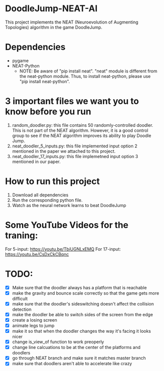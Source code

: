 # DoodleJump-NEAT-AI
This project implements the NEAT (Neuroevolution of Augmenting Topologies) algorithm in the game DoodleJump.

# Dependencies
- pygame
- NEAT-Python
    - NOTE: Be aware of "pip install neat". "neat" module is different from the neat-python module. Thus, to install neat-python, please use "pip install neat-python".

# 3 important files we want you to know before you run
1. random_doodler.py: this file contains 50 randomly-controlled doodler. This is not part of the NEAT algorithm. However, it is a good control group to see if the NEAT algorithm improves its ability to play Doodle Jump.
2. neat_doodler_5_inputs.py: this file implemented input option 2 mentioned in the paper we attached to this project.
3. neat_doodler_17_inputs.py: this file implemetned input option 3 mentioned in our paper.

# How to run this project
1. Download all dependencies
2. Run the corresponding python file.
3. Watch as the neural network learns to beat DoodleJump

# Some YouTube Videos for the traning:
For 5-input: https://youtu.be/TbiUGNLxEMQ
For 17-input: https://youtu.be/CsDxCkCBqnc


# TODO:

- [x] Make sure that the doodler always has a platform that is reachable
- [x] make the gravity and bounce scale correctly so that the game gets more difficult
- [x] make sure that the doodler's sideswitching doesn't affect the collision detection
- [x] make the doodler be able to switch sides of the screen from the edge
- [x] create a losing screen
- [x] animate legs to jump
- [x] make it so that when the doodler changes the way it's facing it looks nicer
- [x] change is_view_of function to work preoperly
- [x] change line calcuations to be at the center of the platforms and doodlers
- [x] go through NEAT branch and make sure it matches master branch
- [x] make sure that doodlers aren't able to accelerate like crazy